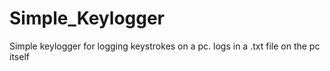 # Simple_Keylogger
Simple keylogger for logging keystrokes on a pc. logs in a .txt file on the pc itself

